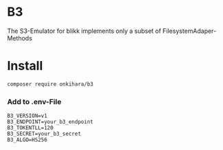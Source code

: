 # B3

The S3-Emulator for blikk implements only a subset of FilesystemAdaper-Methods

# Install

```bash
composer require onkihara/b3
```

### Add to .env-File

```
B3_VERSION=v1
B3_ENDPOINT=your_b3_endpoint
B3_TOKENTLL=120
B3_SECRET=your_b3_secret
B3_ALGO=HS256
```


